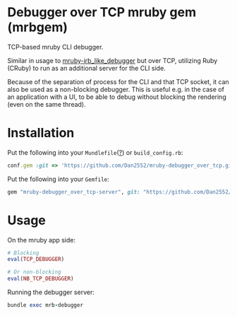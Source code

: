 # Debugger over TCP mruby gem (mrbgem)

TCP-based mruby CLI debugger.

Similar in usage to [mruby-irb_like_debugger](https://github.com/Dan2552/mruby-irb_like_debugger/blob/main/README.md) but over TCP, utilizing Ruby (CRuby) to run as an additional server for the CLI side.

Because of the separation of process for the CLI and that TCP socket, it can also be used as a non-blocking debugger. This is useful e.g. in the case of an application with a UI, to be able to debug without blocking the rendering (even on the same thread).

# Installation

Put the following into your `Mundlefile`([?](https://github.com/Dan2552/mundler)) or `build_config.rb`:
``` ruby
conf.gem :git => 'https://github.com/Dan2552/mruby-debugger_over_tcp.git', :branch => 'main'
```

Put the following into your `Gemfile`:
``` ruby
gem "mruby-debugger_over_tcp-server", git: "https://github.com/Dan2552/mruby-debugger_over_tcp.git"
```

# Usage

On the mruby app side:

``` ruby
# Blocking
eval(TCP_DEBUGGER)

# Or non-blocking
eval(NB_TCP_DEBUGGER)
```

Running the debugger server:

``` ruby
bundle exec mrb-debugger
```
